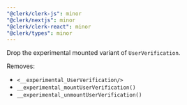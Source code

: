 ```yaml
---
"@clerk/clerk-js": minor
"@clerk/nextjs": minor
"@clerk/clerk-react": minor
"@clerk/types": minor
---
```


Drop the experimental mounted variant of `UserVerification`.

Removes:
- `<__experimental_UserVerification/>`
- `__experimental_mountUserVerification()`
- `__experimental_unmountUserVerification()`
